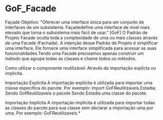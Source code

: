 # GoF_Facade

Façade
Objetivo: 
"Oferecer uma interface única para um conjunto de interfaces de um subsistema.
Façadedefine uma interface de nível mais elevado que torna o subsistema mais fácil de usar." [GoF]
O Padrão de Projeto Facade oculta toda a complexidade de uma ou mais classes através de uma Facade (Fachada). A intenção desse Padrão de Projeto é simplificar uma interface.
Ele fornece uma interface simplificada para acessar as suas funcionalidades.Tendo uma Facade precisamos apenas construir um método que agrupe todas as classes e chame todos os métodos.


Como utilizar o componente reutilizável:
Através da importação explícta ou implícita.

Importação Explícita
A importação explícita é utilizada para importar uma classe específica do pacote.
Por exemplo: 
import GoFReutilizaveis.Estadia;
Sendo GofReutilizaveis o pacote
Sendo Estadia uma classe do pacote.

Importação Implícita
A importação implícita é utilizada para importar todas as classes do pacote para sua classe sem declarar a importação uma por uma.
Por exemplo:
GoFReutilizaveis.*



